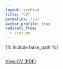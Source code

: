 ```yaml
---
layout: archive
title: "CV"
permalink: /cv/
author_profile: true
redirect_from:
  - /resume
---
```


{% include base_path %}

<div class="cv-download-links" style="margin-top: 2em;">
  <a href="{{ base_path }}/files/Line-Website-CV.pdf" class="btn btn--primary" target="_blank" rel="noopener">
    View CV (PDF)
  </a>
</div>